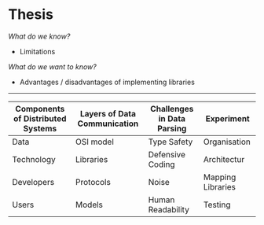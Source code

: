 # Thesis

_What do we know?_

* Limitations

_What do we want to know?_

* Advantages / disadvantages of implementing libraries

----------

| Components of Distributed Systems | Layers of Data Communication | Challenges in Data Parsing | Experiment        |
| --------------------------------- | ---------------------------- | -------------------------- | ----------------- |
| Data                              | OSI model                    | Type Safety                | Organisation      |
| Technology                        | Libraries                    | Defensive Coding           | Architectur       |
| Developers                        | Protocols                    | Noise                      | Mapping Libraries |
| Users                             | Models                       | Human Readability          | Testing           |
